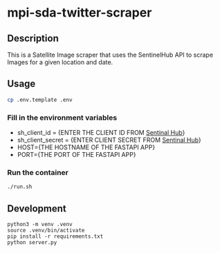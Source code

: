 # mpi-sda-twitter-scraper

## Description
This is a Satellite Image scraper that uses the SentinelHub API to scrape Images for a given location and date.

## Usage
```bash
cp .env.template .env
```
### Fill in the environment variables
- sh_client_id = {ENTER THE CLIENT ID FROM [Sentinal Hub](https://www.sentinel-hub.com/)}
- sh_client_secret = {ENTER CLIENT SECRET FROM [Sentinal Hub](https://www.sentinel-hub.com/)}
- HOST={THE HOSTNAME OF THE FASTAPI APP}
- PORT={THE PORT OF THE FASTAPI APP}

### Run the container
```bash
./run.sh
```

## Development
```
python3 -m venv .venv
source .venv/bin/activate
pip install -r requirements.txt
python server.py
```